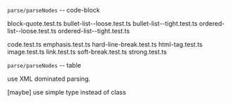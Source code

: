 `parse/parseNodes` -- code-block

block-quote.test.ts
bullet-list--loose.test.ts
bullet-list--tight.test.ts
ordered-list--loose.test.ts
ordered-list--tight.test.ts

code.test.ts
emphasis.test.ts
hard-line-break.test.ts
html-tag.test.ts
image.test.ts
link.test.ts
soft-break.test.ts
strong.test.ts

`parse/parseNodes` -- table

use XML dominated parsing.

[maybe] use simple type instead of class
